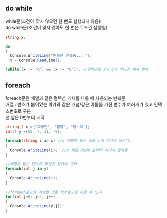 ## do while 
 while문(조건이 맞지 않으면 한 번도 실행되지 않음)  
 do while문(조건이 맞지 않아도 한 번은 무조건 실행됨)  
 
```C#
string x;

do
{
  Console.WriteLine("반복문 연습중... ");
  x = Console.ReadLine();

}while((x != "q") && (x != "Q")); //입력받은 x가 q가 아니면 계속 반복
```

## foreach
 foreach문은 배열과 같은 컬렉션 개체를 다룰 때 사용되는 반복문  
 배열 : 번호가 붙어있는 락카와 같은 개념/같은 이름을 가진 변수가 여러개가 있고 인덱스번호로 구분   
   맨 앞은 0번부터 시작
```C#
string[] x ={"짜장면", "짬뽕", "탕수육'};  
int[] y ={55, 7, 31, -9};

foreach(string i in x) //x 배열에 있는 값을 i에 하나씩 넣는다.
{
  Console.WriteLine(i);  //x 배열 0번째 값부터 하나씩 출력됨
}

//배열과 받는 변수의 타입은 같아야 한다.
foreach(int j in y) 
{
  Console.WriteLine(j);  
}

//foreach문으로 작성한 것을 for문으로 바꿀 수 있다.
for(int j=0; j<4; j++)
{
  Console.WriteLine(y[j]);
}
```

